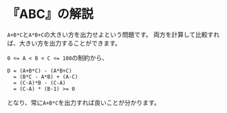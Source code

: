 # 『ABC』の解説

`A+B*C`と`A*B+C`の大きい方を出力せよという問題です。
両方を計算して比較すれば、大きい方を出力することができます。

`0 <= A < B < C <= 100`の制約から、

```
D = (A+B*C) - (A*B+C)
  = (B*C - A*B) + (A-C)
  = (C-A)*B - (C-A)
  = (C-A) * (B-1) >= 0
```

となり、常に`A+B*C`を出力すれば良いことが分かります。
